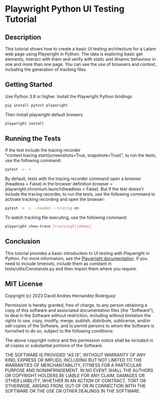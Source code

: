 # Playwright Python UI Testing Tutorial

## Description

This tutorial shows how to create a basic UI testing architecture for a Latam web page using Playwright in Python.
The idea is exploring basic get elements, interact with them and verify with static and dinamic behaviour in one and more than one page. You can see the use of browsers and context, including the generation of tracking files.

## Getting Started

Use Python 3.8 or higher.
Install the Playwright Python bindings

```bash
pip install pytest-playwright
```

Then install playwright default browers

```bash
playwright install
```

## Running the Tests

If the test include the tracing recorder "context.tracing.start(screenshots=True, snapshots=True)", to run the tests, use the following command:

```bash
pytest -v -s
```

By default, tests with the tracing recorder command open a browser (headless = False) in the browser definition browser = playwright.chromium.launch(headless = False).
But if the test doesn't include the tracing recorder, to run the tests, use the following command to activate tracking recording and open the browser:

```bash
pytest -v -s --headed --tracing on
```

To watch tracking file executing, use the following command:

```bash
playwright show-trace [trackingFileName]
```

## Conclusion

This tutorial provides a basic introduction to UI testing with Playwright in Python. For more information, see the [Playwright documentation](https://playwright.dev/python/docs/intro).
If you need to include timeouts, include them as constant in tests/utils/Constansts.py and then import them where you require.

## MIT License

Copyright (c) 2023 David Andres Hernandez Rodriguez

Permission is hereby granted, free of charge, to any person obtaining a copy
of this software and associated documentation files (the "Software"), to deal
in the Software without restriction, including without limitation the rights
to use, copy, modify, merge, publish, distribute, sublicense, and/or sell
copies of the Software, and to permit persons to whom the Software is
furnished to do so, subject to the following conditions:

The above copyright notice and this permission notice shall be included in all
copies or substantial portions of the Software.

THE SOFTWARE IS PROVIDED "AS IS", WITHOUT WARRANTY OF ANY KIND, EXPRESS OR
IMPLIED, INCLUDING BUT NOT LIMITED TO THE WARRANTIES OF MERCHANTABILITY,
FITNESS FOR A PARTICULAR PURPOSE AND NONINFRINGEMENT. IN NO EVENT SHALL THE
AUTHORS OR COPYRIGHT HOLDERS BE LIABLE FOR ANY CLAIM, DAMAGES OR OTHER
LIABILITY, WHETHER IN AN ACTION OF CONTRACT, TORT OR OTHERWISE, ARISING FROM,
OUT OF OR IN CONNECTION WITH THE SOFTWARE OR THE USE OR OTHER DEALINGS IN THE
SOFTWARE.
